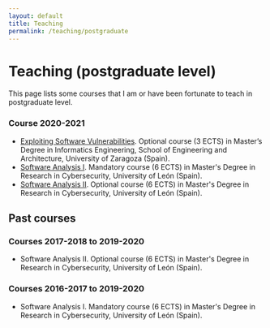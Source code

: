 ```yaml
---
layout: default
title: Teaching
permalink: /teaching/postgraduate
---
```


# Teaching (postgraduate level)

This page lists some courses that I am or have been fortunate to teach in postgraduate level. 


### Course 2020-2021

* [Exploiting Software Vulnerabilities](https://webdiis.unizar.es/~ricardo/esv-62240/). Optional course (3 ECTS) in Master’s Degree in Informatics Engineering, School of Engineering and Architecture, University of Zaragoza (Spain).
* [Software Analysis I](https://agora.unileon.es/course/view.php?id=2950). Mandatory course (6 ECTS) in Master's Degree in Research in Cybersecurity, University of León (Spain).
* [Software Analysis II](https://agora.unileon.es/course/view.php?id=2962). Optional course (6 ECTS) in Master's Degree in Research in Cybersecurity, University of León (Spain).

## Past courses

### Courses 2017-2018 to 2019-2020

* Software Analysis II. Optional course (6 ECTS) in Master's Degree in Research in Cybersecurity, University of León (Spain).

### Courses 2016-2017 to 2019-2020

* Software Analysis I. Mandatory course (6 ECTS) in Master's Degree in Research in Cybersecurity, University of León (Spain).
